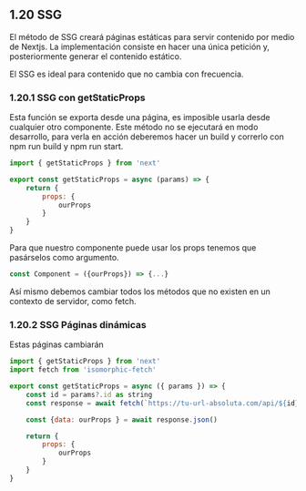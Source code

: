 ## 1.20 SSG

El método de SSG creará páginas estáticas para servir contenido por
medio de Nextjs. La implementación consiste en hacer una única petición
y, posteriormente generar el contenido estático.

El SSG es ideal para contenido que no cambia con frecuencia.

### 1.20.1 SSG con getStaticProps

Esta función se exporta desde una página, es imposible usarla desde
cualquier otro componente. Este método no se ejecutará en modo
desarrollo, para verla en acción deberemos hacer un build y correrlo con
npm run build y npm run start.

``` javascript
import { getStaticProps } from 'next'

export const getStaticProps = async (params) => {
    return {
        props: {
            ourProps
        }
    }
}
```

Para que nuestro componente puede usar los props tenemos que pasárselos
como argumento.

``` javascript
const Component = ({ourProps}) => {...}
```

Así mismo debemos cambiar todos los métodos que no existen en un
contexto de servidor, como fetch.

### 1.20.2 SSG Páginas dinámicas

Estas páginas cambiarán

``` javascript
import { getStaticProps } from 'next'
import fetch from 'isomorphic-fetch'

export const getStaticProps = async ({ params }) => {
    const id = params?.id as string
    const response = await fetch(`https://tu-url-absoluta.com/api/${id}`)

    const {data: ourProps } = await response.json()

    return {
        props: {
            ourProps
        }
    }
}
```

